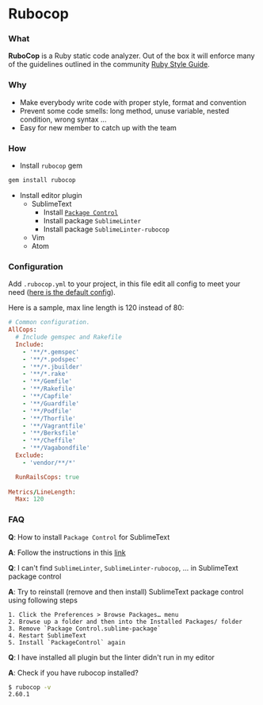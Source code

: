 # Rubocop
### What
**RuboCop** is a Ruby static code analyzer. Out of the box it will
enforce many of the guidelines outlined in the community
[Ruby Style Guide](https://github.com/bbatsov/ruby-style-guide).

### Why
* Make everybody write code with proper style, format and convention
* Prevent some code smells: long method, unuse variable, nested condition, wrong syntax ...
* Easy for new member to catch up with the team

### How
* Install `rubocop` gem
```bash
gem install rubocop
```
* Install editor plugin
  * SublimeText
    - Install [`Package Control`](#faq)
    - Install package `SublimeLinter`
    - Install package `SublimeLinter-rubocop`
  * Vim
  * Atom

### Configuration
Add `.rubocop.yml` to your project, in this file edit all config to meet your need ([here is the default config](https://github.com/bbatsov/rubocop/blob/master/config/default.yml)).

Here is a sample, max line length is 120 instead of 80:
```ruby
# Common configuration.
AllCops:
  # Include gemspec and Rakefile
  Include:
    - '**/*.gemspec'
    - '**/*.podspec'
    - '**/*.jbuilder'
    - '**/*.rake'
    - '**/Gemfile'
    - '**/Rakefile'
    - '**/Capfile'
    - '**/Guardfile'
    - '**/Podfile'
    - '**/Thorfile'
    - '**/Vagrantfile'
    - '**/Berksfile'
    - '**/Cheffile'
    - '**/Vagabondfile'
  Exclude:
    - 'vendor/**/*'

  RunRailsCops: true
  
Metrics/LineLength:
  Max: 120
```

### FAQ
**Q**: How to install `Package Control` for SublimeText

**A**: Follow the instructions in this [link](https://sublime.wbond.net/installation)

**Q**: I can't find `SublimeLinter`, `SublimeLinter-rubocop`, ... in SublimeText package control

**A**: Try to reinstall (remove and then install) SublimeText package control using following steps
``` 
1. Click the Preferences > Browse Packages… menu
2. Browse up a folder and then into the Installed Packages/ folder
3. Remove `Package Control.sublime-package`
4. Restart SublimeText
5. Install `PackageControl` again
```

**Q**: I have installed all plugin but the linter didn't run in my editor

**A**: Check if you have rubocop installed?
```bash
$ rubocop -v
2.60.1
```
